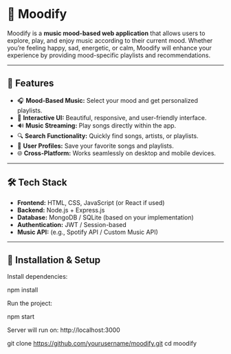 # 🎵 Moodify

Moodify is a **music mood-based web application** that allows users to explore, play, and enjoy music according to their current mood. Whether you’re feeling happy, sad, energetic, or calm, Moodify will enhance your experience by providing mood-specific playlists and recommendations.

---

## 🌟 Features

- 🎧 **Mood-Based Music:** Select your mood and get personalized playlists.
- 🎨 **Interactive UI:** Beautiful, responsive, and user-friendly interface.
- 🔊 **Music Streaming:** Play songs directly within the app.
- 🔍 **Search Functionality:** Quickly find songs, artists, or playlists.
- 💾 **User Profiles:** Save your favorite songs and playlists.
- 🌐 **Cross-Platform:** Works seamlessly on desktop and mobile devices.

---

## 🛠️ Tech Stack

- **Frontend:** HTML, CSS, JavaScript (or React if used)
- **Backend:** Node.js + Express.js
- **Database:** MongoDB / SQLite (based on your implementation)
- **Authentication:** JWT / Session-based
- **Music API:** (e.g., Spotify API / Custom Music API)

---

## 🚀 Installation & Setup 

Install dependencies:

npm install

Run the project:

npm start

Server will run on: http://localhost:3000



   
   git clone https://github.com/yourusername/moodify.git
   cd moodify
